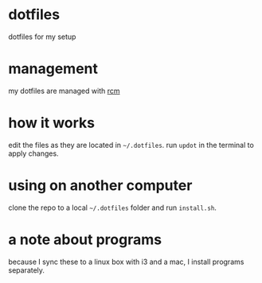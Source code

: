 # dotfiles
dotfiles for my setup

# management

my dotfiles are managed with [rcm](https://github.com/thoughtbot/rcm)

# how it works

edit the files as they are located in ```~/.dotfiles```. run ```updot``` in the terminal to apply changes.

# using on another computer

clone the repo to a local ```~/.dotfiles``` folder and run ```install.sh```.

# a note about programs

because I sync these to a linux box with i3 and a mac, I install programs separately.
